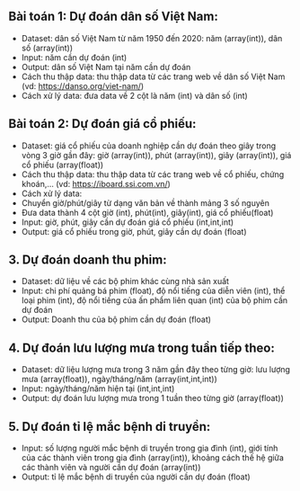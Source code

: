 
## Bài toán 1: Dự đoán dân số Việt Nam:
- Dataset: dân số Việt Nam từ năm 1950 đến 2020: năm (array(int)), dân số (array(int)) 
- Input: năm cần dự đoán (int)
- Output: dân số Việt Nam tại năm cần dự đoán
- Cách thu thập data: thu thập data từ các trang web về dân số Việt Nam (vd: https://danso.org/viet-nam/)
- Cách xử lý data: đưa data về 2 cột là năm (int) và dân số (int)
## Bài toán 2: Dự đoán giá cổ phiếu:
- Dataset: giá cổ phiếu của doanh nghiệp cần dự đoán theo giây trong vòng 3 giờ gần đây: giờ (array(int)), phút (array(int)), giây (array(int)), giá cổ phiếu (array(float))
- Cách thu thập data: thu thập data từ các trang web về cổ phiếu, chứng khoán,... (vd: https://iboard.ssi.com.vn/)
- Cách xử lý data: 
 - Chuyển giờ/phút/giây từ dạng văn bản về thành mảng 3 số nguyên
 - Đưa data thành 4 cột giờ (int), phút(int), giây(int), giá cổ phiếu(float) 
- Input: giờ, phút, giây cần dự đoán giá cổ phiếu (int,int,int)
- Output: giá cổ phiếu trong giờ, phút, giây cần dự đoán (float)
## 3. Dự đoán doanh thu phim:
- Dataset: dữ liệu về các bộ phim khác cùng nhà sản xuất
- Input: chi phí quảng bá phim (float), độ nổi tiếng của diễn viên (int), thể loại phim (int), độ nổi tiếng của ấn phẩm liên quan (int) của bộ phim cần dự đoán
- Output: Doanh thu của bộ phim cần dự đoán (float)
## 4. Dự đoán lưu lượng mưa trong tuần tiếp theo:
- Dataset: dữ liệu lượng mưa trong 3 năm gần đây theo từng giờ: lưu lượng mưa (array(float)), ngày/tháng/năm (array(int,int,int))
- Input: ngày/tháng/năm hiện tại (int,int,int)
- Output: dự đoán lưu lượng mưa trong 1 tuần theo từng giờ (array(float))
## 5. Dự đoán tỉ lệ mắc bệnh di truyền:
- Input: số lượng người mắc bệnh di truyền trong gia đình (int), giới tính của các thành viên trong gia đình (array(int)), khoảng cách thế hệ giữa các thành viên và người cần dự đoán (array(int))
- Output: tỉ lệ mắc bệnh di truyền của người cần dự đoán (float)
 
